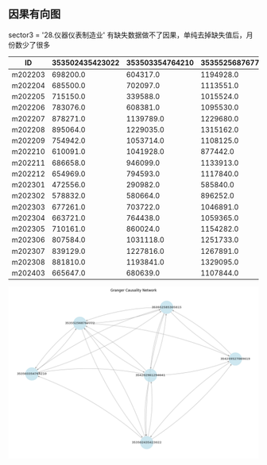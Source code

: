 

## 因果有向图

sector3 = '28.仪器仪表制造业'
有缺失数据做不了因果，单纯去掉缺失值后，月份数少了很多


| ID       | 353502435423022 | 353503354764210 | 353552568767772 | 353552585305815 |
|--------|---------------|---------------|---------------|----------------|
| m202203  | 698200.0        | 604317.0        | 1194928.0       | 461970.0         |
| m202204  | 685500.0        | 702097.0        | 1113551.0       | 474480.0         |
| m202205  | 715150.0        | 339588.0        | 1015524.0       | 509460.0         |
| m202206  | 783076.0        | 608381.0        | 1095530.0       | 542190.0         |
| m202207  | 878271.0        | 1139789.0       | 1229680.0       | 571770.0         |
| m202208  | 895064.0        | 1229035.0       | 1315162.0       | 560040.0         |
| m202209  | 754942.0        | 1053714.0       | 1108125.0       | 495720.0         |
| m202210  | 610091.0        | 1041928.0       | 877442.0        | 460590.0         |
| m202211  | 686658.0        | 946099.0        | 1133913.0       | 418470.0         |
| m202212  | 654969.0        | 794593.0        | 1117840.0       | 437340.0         |
| m202301  | 472556.0        | 290982.0        | 585840.0        | 229860.0         |
| m202302  | 578832.0        | 580664.0        | 896252.0        | 397500.0         |
| m202303  | 677261.0        | 703722.0        | 1046891.0       | 525810.0         |
| m202304  | 663721.0        | 764438.0        | 1059365.0       | 565919.0         |
| m202305  | 710161.0        | 860024.0        | 1154282.0       | 570810.0         |
| m202306  | 807584.0        | 1031118.0       | 1251733.0       | 635400.0         |
| m202307  | 839129.0        | 1227816.0       | 1267891.0       | 692850.0         |
| m202308  | 881810.0        | 1193841.0       | 1329095.0       | 735720.0         |
| m202403  | 665647.0        | 680639.0        | 1107844.0       | 522772.0         |



![alt text](image-1.png)